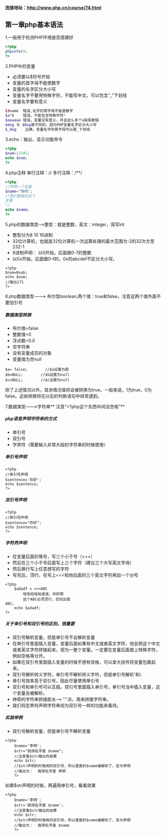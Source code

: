 #### 连接地址：http://www.php.cn/course/74.html

第一章php基本语法
---
1.一般用于检测PHP环境是否搭建好
```php
<?php
phpinfo();
?>
```

2.PHP中的变量
- 必须要以$符号开始
- 变量的首字母不能使数字
- 变量的名字区分大小写
- 变量名字不要用特殊字符，不能写中文。可以包含“_"下划线
- 变量名字要有意义

```php
$3name  错误,名字的首字母不能是数字
$a*b    错误，不能包含特殊字符*
$aaaaaa 错误，变量没有意义，并且这么多个a容易数错
$dog 与 $Dog是不同的，因为PHP变量名字区分大小写
$_dog    正确，变量名字的首字母可以是_下划线
```


3.echo：输出、显示功能命令
```php
<?php
$num=12345;
echo $num;
?>
```
4.php注释
单行注释：//
多行注释：/**/
```php
<?php
//声明一个变量
$name="黎明";
/*我们要输出这个
变量
*/
echo $name;
?>
```
5.php的数据类型-->整型：就是整数，英文：integer，简写int
- 整型分为8   10   16进制
- 32位计算机，也就是32位计算机一次运算处理的最大范围为-2的32次方至232-1
- 8进制声明： 以0开始，后面跟0-7的整数
- 以0x开始，后面跟0-f的，0x的abcdef不区分大小写。

```
<?php
$num=0xab;
echo $num;
//输出171
?>
```
6.php数据类型--->	布尔型boolean,两个值：true和false，注意这两个值外面不要加引号
##### 数据类型转换
- 布尔值=false
- 整数值=0
- 浮点数=0.0
- 空字符串
- 没有变量成员的对象
- 变量值为空null

```
$a= false;        //$a设置为假
$b=NULL:        //$b设置为null
$c=NULL;        //$c设置为null
```
除了上述情况以外，其余情况值将会被转换为true，一般来说，1为true，0为false。这些转换将在以后的判断语句中经常遇到。

7.数据类型--->字符串** 注意“<?php这个东西中间没空格”**
##### php语言声明字符串的方式
- 单引号
- 双引号
- 字界符（需要输入非常大段的字符串的时候使用）

##### 单引号声明
```
<?php
//单引号声明
$sentence='你好';
echo $sentence;
?>
```
##### 双引号声明
```
<?php
//单引号声明
$sentence="你好";
echo $sentence;
?>
```
##### 字符界声明
- 在变量后面的等号，写三个小于号（<<<）
- 然后在三个小于号后面写上三个字符（建议三个大写英文字母）
- 然后换行写上任意想写的字符
- 写完后，顶行，在写上<<<和他后面的三个英文字符再加一个分号

```
<?php
	$adadf = <<<ABC
		哈哈哈哈哈或或，你好啊
		这个ABC必须顶行，否则出错
ABC;
	echo $adadf;	
?>
```

##### 关于单引号和双引号的区别，很重要
- 双引号解析变量，但是单引号不会解析变量
- 在单引号里面插入变量，变量后面如果有中文或者英文字符，他会把这个中文或者英文字符拼接起来，视为一整个变量。一定要在变量后面接上特殊字符，例如空格等分开。
- 如果在双引号里面插入变量的时候不想有空格，可以拿大括号将变量包裹起来。
- 双引号解析转义字符，单引号不解析转义字符，但是单引号解析\'和\
- 单引号效率高于双引号，因此尽量使用单引号
- 双引号和单引号可以互插，双引号里面插入单引号，单引号当中插入变量，这个变量会被解析。
- 神奇的字符串拼接胶水——> "."点，用来拼接字符串。
- 我们将定界符声明字符串视为双引号一样的功能来看待。

##### 实验举例
- 双引号解析变量，但是单引号不解析变量

```
<?php
	$name='李明';
	$str="我得名字是 $name";
	//注意看$str输出的结果
	echo $str;
	//$str声明的时候用的双引号，所以里面的$name被解析了，变为李明
    //输出为：  我得名字是 李明
	?>
```
如果$str声明的时候，两遍用单引号，看看效果
```
<?php
	$name='李明';
	$str='我得名字是 $name';
	//注意看$str输出的结果
	echo $str;
	//$str声明的时候用的双引号，所以里面的$name被解析了，变为李明
    //输出为：  我得名字是 $name
	?>
```